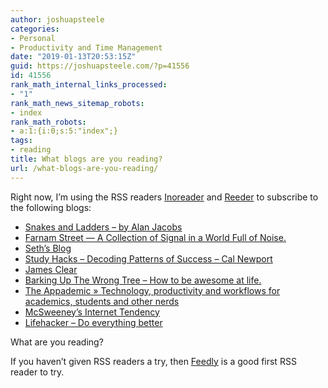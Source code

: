 ```yaml
---
author: joshuapsteele
categories:
- Personal
- Productivity and Time Management
date: "2019-01-13T20:53:15Z"
guid: https://joshuapsteele.com/?p=41556
id: 41556
rank_math_internal_links_processed:
- "1"
rank_math_news_sitemap_robots:
- index
rank_math_robots:
- a:1:{i:0;s:5:"index";}
tags:
- reading
title: What blogs are you reading?
url: /what-blogs-are-you-reading/
---
```


Right now, I’m using the RSS readers [Inoreader](https://www.inoreader.com/) and [Reeder](http://reederapp.com/) to subscribe to the following blogs:

- [Snakes and Ladders – by Alan Jacobs](https://blog.ayjay.org)
- [Farnam Street — A Collection of Signal in a World Full of Noise.](https://fs.blog)
- [Seth’s Blog](https://seths.blog)
- [Study Hacks – Decoding Patterns of Success – Cal Newport](http://calnewport.com/blog/)
- [James Clear](https://jamesclear.com)
- [Barking Up The Wrong Tree – How to be awesome at life.](https://www.bakadesuyo.com)
- [The Appademic » Technology, productivity and workflows for academics, students and other nerds](https://appademic.tech)
- [McSweeney’s Internet Tendency](https://www.mcsweeneys.net)
- [Lifehacker – Do everything better](https://lifehacker.com)

What are you reading?

If you haven’t given RSS readers a try, then [Feedly](https://feedly.com/) is a good first RSS reader to try.